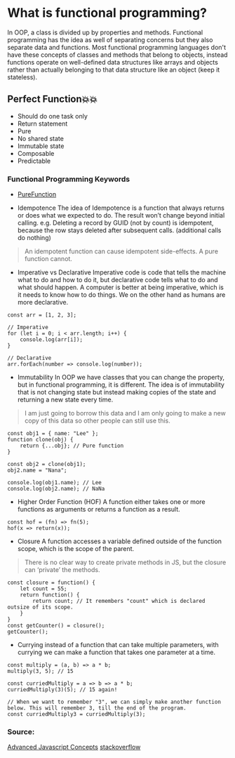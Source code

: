 What is functional programming?
======================

In OOP, a class is divided up by properties and methods. 
Functional programming has the idea as well of separating concerns but they also separate data and functions.
Most functional programming languages don't have these concepts of classes and methods that belong to objects,
instead functions operate on well-defined data structures like arrays and objects 
rather than actually belonging to that data structure like an object (keep it stateless).

## Perfect Function💥💥
* Should do one task only
* Return statement
* Pure
* No shared state
* Immutable state
* Composable
* Predictable

### Functional Programming Keywords
* [PureFunction](../PureFunction.md)

* Idempotence
The idea of Idempotence is a function that always returns or does what we expected to do. The result won’t change beyond initial calling.
e.g. Deleting a record by GUID (not by count) is idempotent, because the row stays deleted after subsequent calls. (additional calls do nothing)
> An idempotent function can cause idempotent side-effects. A pure function cannot.

* Imperative vs Declarative
Imperative code is code that tells the machine what to do and how to do it, but declarative code tells what to do and what should happen.
A computer is better at being imperative, which is it needs to know how to do things.
We on the other hand as humans are more declarative.

```
const arr = [1, 2, 3];

// Imperative
for (let i = 0; i < arr.length; i++) {
    console.log(arr[i]);
}

// Declarative
arr.forEach(number => console.log(number));
```

* Immutability
In OOP we have classes that you can change the property, but in functional programming, it is different.
The idea is of immutability that is not changing state but instead making copies of the state and returning a new state every time.
> I am just going to borrow this data and I am only going to make a new copy of this data so other people can still use this.

```
const obj1 = { name: "Lee" };
function clone(obj) {
    return {...obj}; // Pure function
}

const obj2 = clone(obj1);
obj2.name = "Nana";

console.log(obj1.name); // Lee
console.log(obj2.name); // NaNa
```

* Higher Order Function (HOF)
A function either takes one or more functions as arguments or returns a function as a result.

```
const hof = (fn) => fn(5);
hof(x => return(x));
```

* Closure
A function accesses a variable defined outside of the function scope, which is the scope of the parent.
> There is no clear way to create private methods in JS, but the closure can ‘private’ the methods.

```
const closure = function() {
    let count = 55;
    return function() {
        return count; // It remembers "count" which is declared outsize of its scope.
    }
}
const getCounter() = closure();
getCounter();

```

* Currying
instead of a function that can take multiple parameters, with currying we can make a function that takes one parameter at a time.

```
const multiply = (a, b) => a * b;
multiply(3, 5); // 15

const curriedMultiply = a => b => a * b;
curriedMultiply(3)(5); // 15 again!

// When we want to remember "3", we can simply make another function below. This will remember 3, till the end of the program.
const curriedMultiply3 = curriedMultiply(3);
```

### Source: 
[Advanced Javascript Concepts](https://udemy.com/course/advanced-javascript-concepts/)
[stackoverflow](https://stackoverflow.com/questions/4801282/are-idempotent-functions-the-same-as-pure-functions)